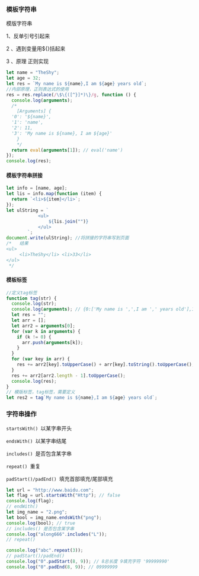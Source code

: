 ### 模板字符串

模版字符串

1、反单引号引起来

2 、遇到变量用${}括起来

3 、原理 正则实现

```javascript
let name = "TheShy";
let age = 32;
let res = `My name is ${name},I am ${age} years old`;
//内部原理，正则表达式的使用
res = res.replace(/\$\{([^}]*)\}/g, function () {
  console.log(arguments);
  /* 
    [Arguments] {
  '0': '${name}',
  '1': 'name',
  '2': 11,
  '3': 'My name is ${name}, I am ${age}'
	}
	*/
  return eval(arguments[1]); // eval('name')
});
console.log(res);
```

#### 模板字符串拼接

```javascript
let info = [name, age];
let lis = info.map(function (item) {
  return `<li>${item}</li>`;
});
let ulString = `
            <ul>
                ${lis.join("")}
            </ul>
        `;
document.write(ulString); //将拼接的字符串写到页面
/*   结果
<ul>
     <li>TheShy</li> <li>33</li>
</ul>
 */
```

#### 模板标签

```javascript
//定义tag标签
function tag(str) {
  console.log(str);
  console.log(arguments); // {0:['My name is ',',I am ',' years old'],1:'TheShy',2:32}
  let res = "";
  let arr = [];
  let arr2 = arguments[0];
  for (var k in arguments) {
    if (k != 0) {
      arr.push(arguments[k]);
    }
  }
  for (var key in arr) {
    res += arr2[key].toUpperCase() + arr[key].toString().toUpperCase();
  }
  res += arr2[arr2.length - 1].toUpperCase();
  console.log(res);
}
// 模版标签，tag标签，需要定义
let res2 = tag`My name is ${name},I am ${age} years old`;
```

### 字符串操作

`startsWith() `以某字串开头

`endsWith() `以某字串结尾

`includes() `是否包含某字串

`repeat() `重复

`padStart()/padEnd() `填充首部填充/尾部填充

```javascript
let url = "http://www.baidu.com";
let flag = url.startsWith("Http"); // false
console.log(flag);
// endWith()
let img_name = "2.png";
let bool = img_name.endsWith("png");
console.log(bool); // true
// includes() 是否包含某字串
console.log("along666".includes("L"));
// repeat()

console.log("abc".repeat(3));
// padStart()/padEnd()
console.log("0".padStart(8, 9)); // 8总长度 9填充字符 '99999990'
console.log("0".padEnd(8, 9)); // 09999999
```
